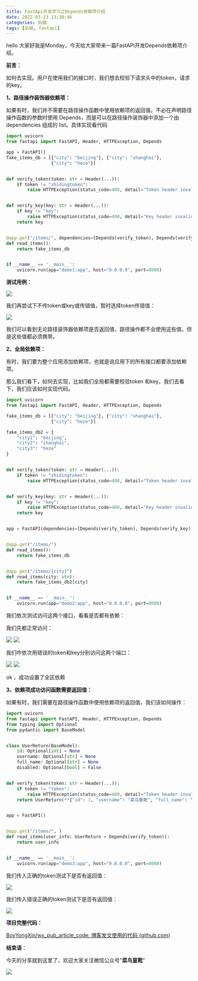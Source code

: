 ```yaml
---
title: FastApi开发学习之Depends依赖项介绍
date: 2022-03-23 13:30:46
categories: 后端
tags: [后端, fastapi]
---
```


hello 大家好我是Monday，今天给大家带来一篇FastAPI开发Depends依赖项介绍。

<!--more-->

**前言：**

如何去实现。用户在使用我们的接口时，我们想去校验下请求头中的token，请求的key。



**1、路径操作装饰器依赖项：**

如果有时，我们并不需要在路径操作函数中使用依赖项的返回值。不必在声明路径操作函数的参数时使用 Depends，而是可以在路径操作装饰器中添加一个由 dependencies 组成的 list。具体实现看代码

```python
import uvicorn
from fastapi import FastAPI, Header, HTTPException, Depends

app = FastAPI()
fake_items_db = [{"city": "beijing"}, {"city": "shanghai"},
                 {"city": "heze"}]


def verify_token(token: str = Header(...)):
    if token != "zhidingtoken":
        raise HTTPException(status_code=400, detail="Token header invalid")


def verify_key(key: str = Header(...)):
    if key != "key":
        raise HTTPException(status_code=400, detail="Key header invalid")
    return key


@app.get("/items/", dependencies=[Depends(verify_token), Depends(verify_key)])
def read_items():
    return fake_items_db


if __name__ == '__main__':
    uvicorn.run(app="demo1:app", host="0.0.0.0", port=8000)
```



**测试用例：**

<img src="./FastApi开发学习之Depends依赖项介绍/1.jpg" style="zoom: 100%;" />

我们再尝试下不传token或key或传错值，暂时选择token传错值：

<img src="./FastApi开发学习之Depends依赖项介绍/2.jpg" style="zoom: 100%;" />

我们可以看到无论路径装饰器依赖项是否返回值，路径操作都不会使用这些值。但是这些值都必须携带。

**2、全局依赖项：**

 有时，我们要为整个应用添加依赖项，也就是说应用下的所有接口都要添加依赖项。

那么我们看下，如何去实现，比如我们全局都需要校验token 和key。我们去看下，我们应该如何实现代码。

```python
import uvicorn
from fastapi import FastAPI, Header, HTTPException, Depends

fake_items_db = [{"city": "beijing"}, {"city": "shanghai"},
                 {"city": "heze"}]

fake_items_db2 = {
    "city1": "beijing",
    "city2": "shanghai",
    "city3": "heze"
}


def verify_token(token: str = Header(...)):
    if token != "zhidingtoken":
        raise HTTPException(status_code=400, detail="Token header invalid")


def verify_key(key: str = Header(...)):
    if key != "key":
        raise HTTPException(status_code=400, detail="Key header invalid")
    return key


app = FastAPI(dependencies=[Depends(verify_token), Depends(verify_key)])


@app.get("/items/")
def read_items():
    return fake_items_db


@app.get("/items/{city}")
def read_items(city: str):
    return fake_items_db2[city]


if __name__ == '__main__':
    uvicorn.run(app="demo2:app", host="0.0.0.0", port=8000)
```

我们依次测试访问这两个接口，看看是否都有依赖：



我们先都正常访问：

<img src="./FastApi开发学习之Depends依赖项介绍/3.jpg" style="zoom: 100%;" />



<img src="./FastApi开发学习之Depends依赖项介绍/5.jpg" style="zoom: 100%;" />

我们咋依次用错误的token和key分别访问这两个端口：

<img src="./FastApi开发学习之Depends依赖项介绍/4.jpg" style="zoom: 100%;" />

<img src="./FastApi开发学习之Depends依赖项介绍/6.jpg" style="zoom: 100%;" />



ok ，成功设置了全区依赖

**3、依赖项成功访问函数需要返回值：**

如果有时，我们需要在路径操作函数中使用依赖项的返回值，我们该如何操作：

```python
import uvicorn
from fastapi import FastAPI, Header, HTTPException, Depends
from typing import Optional
from pydantic import BaseModel


class UserReturn(BaseModel):
    id: Optional[int] = None
    username: Optional[str] = None
    full_name: Optional[str] = None
    disabled: Optional[bool] = False


def verify_token(token: str = Header(...)):
    if token != "token":
        raise HTTPException(status_code=400, detail="Token header invalid")
    return UserReturn(**{"id": 1, "username": "菜鸟童靴", "full_name": "Monday最帅"})


app = FastAPI()


@app.get("/items/", )
def read_items(user_info: UserReturn = Depends(verify_token)):
    return user_info


if __name__ == '__main__':
    uvicorn.run(app="demo3:app", host="0.0.0.0", port=8000)
```

我们传入正确的token测试下是否有返回值：

<img src="./FastApi开发学习之Depends依赖项介绍/7.jpg" style="zoom: 100%;" />

我们传入错误正确的token测试下是否有返回值：

<img src="./FastApi开发学习之Depends依赖项介绍/8.jpg" style="zoom: 100%;" />

**项目完整代码：**

[BoyYongXin/wx_pub_article_code: 博客发文使用的代码 (github.com)](https://github.com/BoyYongXin/wx_pub_artcole_code)

**结束语**：

​	今天的分享就到这里了，欢迎大家关注微信公众号"**菜鸟童靴**"

<img src="./FastApi开发学习之Depends依赖项介绍/微信.png" style="zoom: 100%;" />